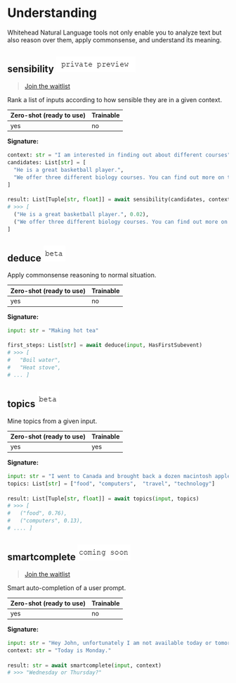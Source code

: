 # Understanding

Whitehead Natural Language tools not only enable you to analyze text but also reason over them, apply commonsense, and understand its meaning.

## sensibility ![private-preview](../.gitbook/assets/private-preview-text.png)

> [Join the waitlist](http://fill-this-form)

Rank a list of inputs according to how sensible they are in a given context.

| Zero-shot \(ready to use\) | Trainable |
| :--- | :--- |
| yes | no |

**Signature:**

```python
context: str = "I am interested in finding out about different courses"
candidates: List[str] = [
  "He is a great basketball player.",
  "We offer three different biology courses. You can find out more on them from our website",
]

result: List[Tuple[str, float]] = await sensibility(candidates, context)
# >>> [
  ("He is a great basketball player.", 0.02),
  ("We offer three different biology courses. You can find out more on them from our website", 0.71),
]
```

## deduce ![beta](../.gitbook/assets/beta-text%20%281%29.png)

Apply commonsense reasoning to normal situation.

| Zero-shot \(ready to use\) | Trainable |
| :--- | :--- |
| yes | no |

**Signature:**

```python
input: str = "Making hot tea"

first_steps: List[str] = await deduce(input, HasFirstSubevent)
# >>> [
#   "Boil water",
#   "Heat stove",
# ... ]
```

## topics ![beta](../.gitbook/assets/beta-text%20%281%29.png)

Mine topics from a given input.

| Zero-shot \(ready to use\) | Trainable |
| :--- | :--- |
| yes | yes |

**Signature:**

```python
input: str = "I went to Canada and brought back a dozen macintosh apples"
topics: List[str] = ["food", "computers",  "travel", "technology"]

result: List[Tuple[str, float]] = await topics(input, topics)
# >>> [
#   ("food", 0.76),
#   ("computers", 0.13),
# .... ]
```

## smartcomplete ![coming-soon](../.gitbook/assets/coming-soon-text%20%281%29%20%281%29.png)

> [Join the waitlist](http://fill-this-form)

Smart auto-completion of a user prompt.

| Zero-shot \(ready to use\) | Trainable |
| :--- | :--- |
| yes | no |

**Signature:**

```python
input: str = "Hey John, unfortunately I am not available today or tomorrow but are you free on"
context: str = "Today is Monday."

result: str = await smartcomplete(input, context)
# >>> "Wednesday or Thursday?"
```

